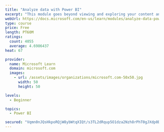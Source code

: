 ```yaml
---
title: "Analyze data with Power BI"
excerpt: "This module goes beyond viewing and exploring your content and explains how to interact with it by working with reports and dashboards to uncover and share new business insights."
webUrl: https://docs.microsoft.com/en-us/learn/modules/analyze-data-power-bi/
type: course
price: Free
length: PT60M
ratings:
  count: 4055
  average: 4.6986437
heat: 67

provider:
  name: Microsoft Learn
  domain: microsoft.com
  images:
    - url: /assets/images/organizations/microsoft.com-50x50.jpg
      width: 50
      height: 50

levels:
  - Beginner

topics:
  - Power BI

secured: "Vqmn0nJQsHkpoRQjW8ybWtqXIQt/s3TL2dRqup5O1dza2Nzh8rPhT0gJXdp0DiJEIah5r/XQz6vuBKsVG0kgtri+RXKdEN9RtyDS18FMg16m18E0VMHwyfbkrBBaJrkcsrmoDk5Ec8MFI1ORv1KsqNqqeUfoDuSsRPcFJgzQAj/6lt+uhIpRHc9mwmZxglN0WLs6pWmcVcqdpVjJrCJb3N9LODIEPFKcd+hfhhioFlw6WGwth2bjKKEZ1Yjut055E+1gorHeyvColvk13ZT29s/HRtAACtfggL717xHFENJfNTq3j2DChuatiXbNJVkD5BqKdsma+M9M/e0ypQcYXbPKdn0z+C9b07ZXuymXs58mIGQJyZxBjprLlTIIV9tLSOg51xheA3pDh2sfp44zLQ==;nwJd62ZDBh0KzLjogLJs1w=="
---
```


